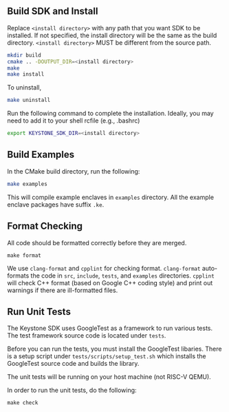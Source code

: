 ## Build SDK and Install

Replace `<install directory>` with any path that you want SDK to be installed.
If not specified, the install directory will be the same as the build directory.
`<install directory>` MUST be different from the source path.

```bash
mkdir build
cmake .. -DOUTPUT_DIR=<install directory>
make
make install
```

To uninstall,
```bash
make uninstall
```

Run the following command to complete the installation. Ideally, you may need to add it to your shell rcfile (e.g., .bashrc)

```bash
export KEYSTONE_SDK_DIR=<install directory>
```

## Build Examples

In the CMake build directory, run the following:

```bash
make examples
```

This will compile example enclaves in `examples` directory.
All the example enclave packages have suffix `.ke`.

## Format Checking

All code should be formatted correctly before they are merged.

```
make format
```

We use `clang-format` and `cpplint` for checking format.
`clang-format` auto-formats the code in `src`, `include`, `tests`, and `examples` directories.
`cpplint` will check C++ format (based on Google C++ coding style) and print out warnings if there are ill-formatted files.

## Run Unit Tests

The Keystone SDK uses GoogleTest as a framework to run various tests. The test framework source code is located under `tests`.

Before you can run the tests, you must install the GoogleTest libaries.
There is a setup script under `tests/scripts/setup_test.sh` which installs the GoogleTest source code and builds the library.

The unit tests will be running on your host machine (not RISC-V QEMU).

In order to run the unit tests, do the following:

```
make check
```
